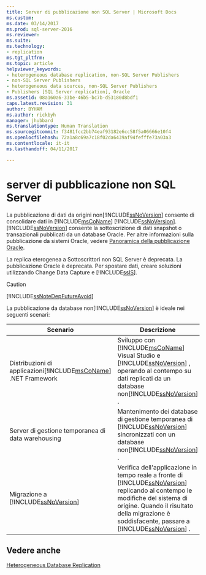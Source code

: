 ```yaml
---
title: Server di pubblicazione non SQL Server | Microsoft Docs
ms.custom: 
ms.date: 03/14/2017
ms.prod: sql-server-2016
ms.reviewer: 
ms.suite: 
ms.technology:
- replication
ms.tgt_pltfrm: 
ms.topic: article
helpviewer_keywords:
- heterogeneous database replication, non-SQL Server Publishers
- non-SQL Server Publishers
- heterogeneous data sources, non-SQL Server Publishers
- Publishers [SQL Server replication], Oracle
ms.assetid: 08a160a6-33be-46b5-bc7b-d53180d8bdf1
caps.latest.revision: 31
author: BYHAM
ms.author: rickbyh
manager: jhubbard
ms.translationtype: Human Translation
ms.sourcegitcommit: f3481fcc2bb74eaf93182e6cc58f5a06666e10f4
ms.openlocfilehash: 72a1a8c69a7c18f02da6439af94fefffe73a03a3
ms.contentlocale: it-it
ms.lasthandoff: 04/11/2017

---
```

# <a name="non-sql-server-publishers"></a>server di pubblicazione non SQL Server
  La pubblicazione di dati da origini non[!INCLUDE[ssNoVersion](../../../includes/ssnoversion-md.md)] consente di consolidare dati in [!INCLUDE[msCoName](../../../includes/msconame-md.md)] [!INCLUDE[ssNoVersion](../../../includes/ssnoversion-md.md)]. [!INCLUDE[ssNoVersion](../../../includes/ssnoversion-md.md)] consente la sottoscrizione di dati snapshot o transazionali pubblicati da un database Oracle. Per altre informazioni sulla pubblicazione da sistemi Oracle, vedere [Panoramica della pubblicazione Oracle](../../../relational-databases/replication/non-sql/oracle-publishing-overview.md).  
  
 La replica eterogenea a Sottoscrittori non SQL Server è deprecata. La pubblicazione Oracle è deprecata. Per spostare dati, creare soluzioni utilizzando Change Data Capture e [!INCLUDE[ssIS](../../../includes/ssis-md.md)].  
  
> [!CAUTION]  
>  [!INCLUDE[ssNoteDepFutureAvoid](../../../includes/ssnotedepfutureavoid-md.md)]  
  
 La pubblicazione da database non[!INCLUDE[ssNoVersion](../../../includes/ssnoversion-md.md)] è ideale nei seguenti scenari:  
  
|Scenario|Descrizione|  
|--------------|-----------------|  
|Distribuzioni di applicazioni[!INCLUDE[msCoName](../../../includes/msconame-md.md)] .NET Framework|Sviluppo con [!INCLUDE[msCoName](../../../includes/msconame-md.md)] Visual Studio e [!INCLUDE[ssNoVersion](../../../includes/ssnoversion-md.md)] , operando al contempo su dati replicati da un database non[!INCLUDE[ssNoVersion](../../../includes/ssnoversion-md.md)] .|  
|Server di gestione temporanea di data warehousing|Mantenimento dei database di gestione temporanea di [!INCLUDE[ssNoVersion](../../../includes/ssnoversion-md.md)] sincronizzati con un database non[!INCLUDE[ssNoVersion](../../../includes/ssnoversion-md.md)] .|  
|Migrazione a [!INCLUDE[ssNoVersion](../../../includes/ssnoversion-md.md)]|Verifica dell'applicazione in tempo reale a fronte di [!INCLUDE[ssNoVersion](../../../includes/ssnoversion-md.md)] replicando al contempo le modifiche del sistema di origine. Quando il risultato della migrazione è soddisfacente, passare a [!INCLUDE[ssNoVersion](../../../includes/ssnoversion-md.md)] .|  
  
## <a name="see-also"></a>Vedere anche  
 [Heterogeneous Database Replication](../../../relational-databases/replication/non-sql/heterogeneous-database-replication.md)  
  
  
